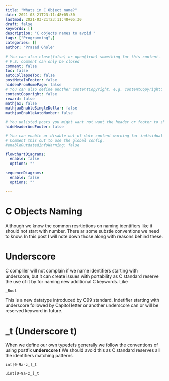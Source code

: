 ```yaml
---
title: "Whats in C Object name?"
date: 2021-03-21T23:11:48+05:30
lastmod: 2021-03-21T23:11:48+05:30
draft: false
keywords: []
description: "C objects names to avoid "
tags: ["Programming",]
categories: []
author: "Prasad Ghole"

# You can also close(false) or open(true) something for this content.
# P.S. comment can only be closed
comment: false
toc: false
autoCollapseToc: false
postMetaInFooter: false
hiddenFromHomePage: false
# You can also define another contentCopyright. e.g. contentCopyright: "This is another copyright."
contentCopyright: false
reward: false
mathjax: false
mathjaxEnableSingleDollar: false
mathjaxEnableAutoNumber: false

# You unlisted posts you might want not want the header or footer to show
hideHeaderAndFooter: false

# You can enable or disable out-of-date content warning for individual post.
# Comment this out to use the global config.
#enableOutdatedInfoWarning: false

flowchartDiagrams:
  enable: false
  options: ""

sequenceDiagrams: 
  enable: false
  options: ""

---
```


<!--more-->
# C Objects Naming
Although we know the common resrtictions on naming identifiers like it should not start with number. There ar some substle
conventions we need to know. In this post I will note down those along with reasons behind these.

# Underscore
C compliler will not complain if we name identifiers starting with underscore, but it can create issues with portability
as C standard reserve the use of it by for naming new additional C keywords. Like 
```
_Bool
```

This is a new datatype introduced by C99 standard. Indetifier starting with underscore followed by Capitol letter or another
underscore can or will be reserved keyword in future.

# _t (Underscore t)
When we define our own typedefs generally we follow the conventions of using postfix **underscore t**
We should avoid this as C standard reserves all the identifiers matching patterns 

```
int[0-9a-z_]_t

uint[0-9a-z_]_t

```
